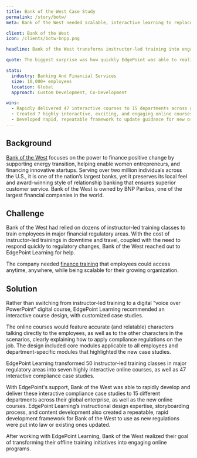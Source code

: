 ```yaml
---
title: Bank of the West Case Study 
permalink: /story/botw/
meta: Bank of the West needed scalable, interactive learning to replace their outdated and costly instructor-led programs. This is how EdgePoint helped.

client: Bank of the West
icon: /clients/botw-bnpp.png

headline: Bank of the West transforms instructor-led training into engaging online courses

quote: The biggest surprise was how quickly EdgePoint was able to realize our vision and develop a large amount of training under tight timelines. I have been amazed.

stats:
  industry: Banking And Financial Services
  size: 10,000+ employees
  location: Global
  approach: Custom Development, Co-Development

wins:
  - Rapidly delivered 47 interactive courses to 15 departments across global enterprise
  - Created 7 highly interactive, exciting, and engaging online courses for all employees
  - Developed rapid, repeatable framework to update guidance for new or updated regulations
---
```


## Background

[Bank of the West](https://www.bankofthewest.com/) focuses on the power to finance positive change by supporting energy transition, helping enable women entrepreneurs, and financing innovative startups. Serving over two million individuals across the U.S., it is one of the nation’s largest banks, yet it preserves its local feel and award-winning style of relationship banking that ensures superior customer service. Bank of the West is owned by BNP Paribas, one of the largest financial companies in the world.

## Challenge

Bank of the West had relied on dozens of instructor-led training classes to train employees in major financial regulatory areas. With the cost of instructor-led trainings in downtime and travel, coupled with the need to respond quickly to regulatory changes, Bank of the West reached out to EdgePoint Learning for help.

The company needed [finance training](/blog/corporate-finance-training/) that employees could access anytime, anywhere, while being scalable for their growing organization.

## Solution

Rather than switching from instructor-led training to a digital “voice over PowerPoint" digital course, EdgePoint Learning recommended an interactive course design, with customized case studies.

The online courses would feature accurate (and relatable) characters talking directly to the employees, as well as to the other characters in the scenarios, clearly explaining how to apply compliance regulations on the job. The design included core modules applicable to all employees and department-specific modules that highlighted the new case studies.

EdgePoint Learning transformed 50 instructor-led training classes in major regulatory areas into seven highly interactive online courses, as well as 47 interactive compliance case studies.

With EdgePoint's support, Bank of the West was able to rapidly develop and deliver these interactive compliance case studies to 15 different departments across their global enterprise, as well as the new online courses. EdgePoint Learning’s instructional design expertise, storyboarding process, and content development also created a repeatable, rapid development framework for Bank of the West to use as new regulations were put into law or existing ones updated.

After working with EdgePoint Learning, Bank of the West realized their goal of transforming their offline training initiatives into engaging online programs.
